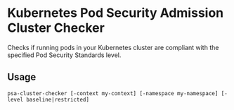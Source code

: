 # Kubernetes Pod Security Admission Cluster Checker

Checks if running pods in your Kubernetes cluster are compliant with the specified Pod Security Standards level.

## Usage

```shell
psa-cluster-checker [-context my-context] [-namespace my-namespace] [-level baseline|restricted]
```
